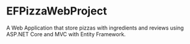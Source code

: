 # EFPizzaWebProject
A Web Application that store pizzas with ingredients and reviews using ASP.NET Core and MVC with Entity Framework. 
